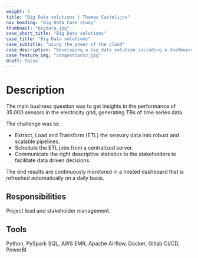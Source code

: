 ```yaml
---
weight: 3
title: "Big Data solutions | Thomas Castelijns"
nav_heading: "Big Data Case study"
thumbnail: "bigdata.jpg"
case_short_title: "Big Data solutions"
case_title: "Big Data solutions"
case_subtitle: "using the power of the cloud"
case_description: "Developing a big data solution including a dashboard for analyzing high volumes of noisy sensory data."
case_feature_img: "congestions2.jpg"
draft: false
---
```


# Description
The main business question was to get insights in the performance of 35.000 sensors in the electricity grid, generating TBs of time series data.

The challenge was to:

- Extract, Load and Transform (ETL) the sensory data into robust and scalable pipelines.
- Schedule the ETL jobs from a centralized server.
- Communicate the right descriptive statistics to the stakeholders to facilitate data driven decisions.

The end results are continuously monitored in a hosted dashboard that is refreshed automatically on a daily basis. 

## Responsibilities
Project lead and stakeholder management. 

## Tools
Python, PySpark SQL, AWS EMR, Apache Airflow, Docker, Gitlab CI/CD, PowerBI